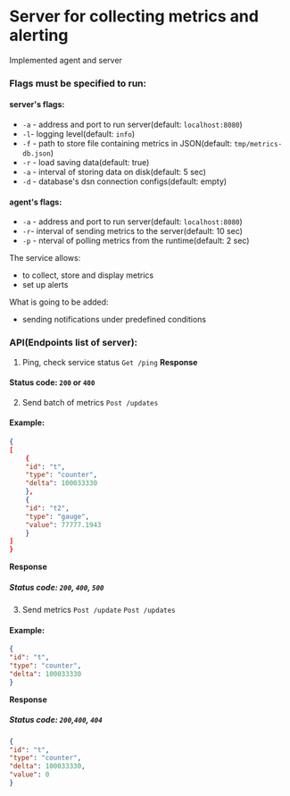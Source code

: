 # Server for collecting metrics and alerting

Implemented agent and server

### Flags must be specified to run:

#### server's flags:
- `-a` - address and port to run server(default: `localhost:8080`)
- `-l`- logging level(default: `info`)
- `-f` - path to store file containing metrics in JSON(default: `tmp/metrics-db.json`)
- `-r` - load saving data(default: true)
- `-a` - interval of storing data on disk(default: 5 sec)
- `-d` - database's dsn connection configs(default: empty)

#### agent's flags:
- `-a` - address and port to run server(default: `localhost:8080`)
- `-r`- interval of sending metrics to the server(default: 10 sec)
- `-p` - nterval of polling metrics from the runtime(default: 2 sec)

The service allows:
- to collect, store and display metrics
- set up alerts

What is going to be added:
- sending notifications under predefined conditions

### API(Endpoints list of server):

1. Ping, check service status
`Get /ping`
**Response**
#### Status code: `200` or `400`

2. Send batch of metrics
`Post /updates`
#### Example:
```json
{
[
    {
    "id": "t",
    "type": "counter",
    "delta": 100033330
    },
    {
    "id": "t2",
    "type": "gauge",
    "value": 77777.1943
    }
]
}
```
**Response**
##### Status code: `200`, `400`, `500`

3. Send metrics
`Post /update`
`Post /updates`
#### Example:
```json
{
"id": "t",
"type": "counter",
"delta": 100033330
}
```
**Response**
##### Status code: `200`,`400`, `404` 
```json
{
"id": "t",
"type": "counter",
"delta": 100033330,
"value": 0
}
```
